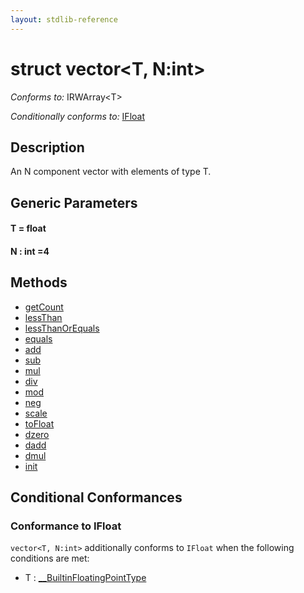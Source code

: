 ```yaml
---
layout: stdlib-reference
---
```


# struct vector\<T, N:int\>

*Conforms to:* IRWArray\<T\>

*Conditionally conforms to:* [IFloat](/stdlib-reference/interfaces/IFloat/index)

## Description

An <span class='code'>N</span> component vector with elements of type <span class='code'><span class="code_type">T</span></span>.


## Generic Parameters

#### T  = float
#### N  : int =4

## Methods

* [getCount](/stdlib-reference/types/vector/getCount)
* [lessThan](/stdlib-reference/types/vector/lessThan)
* [lessThanOrEquals](/stdlib-reference/types/vector/lessThanOrEquals)
* [equals](/stdlib-reference/types/vector/equals)
* [add](/stdlib-reference/types/vector/add)
* [sub](/stdlib-reference/types/vector/sub)
* [mul](/stdlib-reference/types/vector/mul)
* [div](/stdlib-reference/types/vector/div)
* [mod](/stdlib-reference/types/vector/mod)
* [neg](/stdlib-reference/types/vector/neg)
* [scale](/stdlib-reference/types/vector/scale)
* [toFloat](/stdlib-reference/types/vector/toFloat)
* [dzero](/stdlib-reference/types/vector/dzero)
* [dadd](/stdlib-reference/types/vector/dadd)
* [dmul](/stdlib-reference/types/vector/dmul)
* [init](/stdlib-reference/types/vector/init)

## Conditional Conformances

### Conformance to IFloat
`vector<T, N:int>` additionally conforms to `IFloat` when the following conditions are met:

  * T : [\_\_BuiltinFloatingPointType](/stdlib-reference/interfaces/BuiltinFloatingPointType/index)
